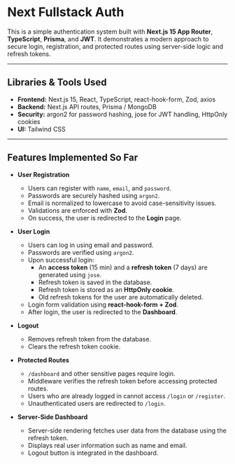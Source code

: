 # Next Fullstack Auth

This is a simple authentication system built with **Next.js 15 App Router**, **TypeScript**, **Prisma**, and **JWT**. It demonstrates a modern approach to secure login, registration, and protected routes using server-side logic and refresh tokens.

---

## Libraries & Tools Used

- **Frontend:** Next.js 15, React, TypeScript, react-hook-form, Zod, axios
- **Backend:** Next.js API routes, Prisma / MongoDB
- **Security:** argon2 for password hashing, jose for JWT handling, HttpOnly cookies
- **UI:** Tailwind CSS

---

## Features Implemented So Far

- **User Registration**
  - Users can register with `name`, `email`, and `password`.
  - Passwords are securely hashed using `argon2`.
  - Email is normalized to lowercase to avoid case-sensitivity issues.
  - Validations are enforced with **Zod**.
  - On success, the user is redirected to the **Login** page.

- **User Login**
  - Users can log in using email and password.
  - Passwords are verified using `argon2`.
  - Upon successful login:
    - An **access token** (15 min) and a **refresh token** (7 days) are generated using `jose`.
    - Refresh token is saved in the database.
    - Refresh token is stored as an **HttpOnly cookie**.
    - Old refresh tokens for the user are automatically deleted.
  - Login form validation using **react-hook-form + Zod**.
  - After login, the user is redirected to the **Dashboard**.

- **Logout**
  - Removes refresh token from the database.
  - Clears the refresh token cookie.

- **Protected Routes**
  - `/dashboard` and other sensitive pages require login.
  - Middleware verifies the refresh token before accessing protected routes.
  - Users who are already logged in cannot access `/login` or `/register`.
  - Unauthenticated users are redirected to `/login`.

- **Server-Side Dashboard**
  - Server-side rendering fetches user data from the database using the refresh token.
  - Displays real user information such as name and email.
  - Logout button is integrated in the dashboard.


